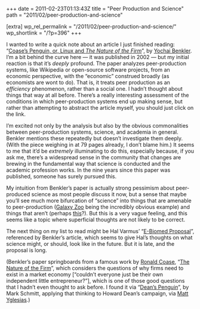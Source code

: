 +++
date = 2011-02-23T01:13:43Z
title = "Peer Production and Science"
path = "2011/02/peer-production-and-science"

[extra]
wp_rel_permalink = "/2011/02/peer-production-and-science/"
wp_shortlink = "/?p=396"
+++

I wanted to write a quick note about an article I just finished reading:
“[Coase’s Penguin, or, Linux and _The Nature of the Firm_](http://www.benkler.org/CoasesPenguin.html)”,
by [Yochai Benkler](http://www.benkler.org/). I’m a bit behind the curve here
— it was published in 2002 — but my initial reaction is that it’s _deeply_
profound. The paper analyzes peer-production systems, like Wikipedia or
open-source software projects, from an economic perspective, with the
“economic” construed broadly (as economists are wont to do). That is, it
treats peer production as an _efficiency_ phenomenon, rather than a social
one. I hadn’t thought about things that way at all before. There’s a really
interesting assessment of the conditions in which peer-production systems end
up making sense, but rather than attempting to abstract the article myself,
you should just click on the link.

I’m excited not only by the analysis but also by the obvious commonalities
between peer-production systems, science, and academia in general. Benkler
mentions these repeatedly but doesn’t investigate them deeply. (With the piece
weighing in at 79 pages already, I don’t blame him.) It seems to me that it’d
be _extremely_ illuminating to do this, especially because, if you ask me,
there’s a widespread sense in the community that changes are brewing in the
fundamental way that science is conducted and the academic profession works.
In the nine years since this paper was published, someone has surely pursued
this.

My intuition from Benkler’s paper is actually strong pessimism about
peer-produced science as most people discuss it now, but a sense that maybe
you’ll see much more bifurcation of “science” into things that are amenable to
peer-production ([Galaxy Zoo](http://www.galaxyzoo.org/) being the incredibly
obvious example) and things that aren’t (perhaps
[this](http://en.wikipedia.org/wiki/Chandrasekhar_mass#History)?). But this is
a very vague feeling, and this seems like a topic where superficial thoughts
are not likely to be correct.

The next thing on my list to read might be Hal Varmus’
“[E-Biomed Proposal](http://www.nih.gov/about/director/pubmedcentral/ebiomedarch.htm)”,
referenced by Benkler’s article, which seems to give Hal’s thoughts on what
science might, or should, look like in the future. But it is late, and the
proposal is long.

(Benkler’s paper springboards from a famous work by
[Ronald Coase](http://en.wikipedia.org/wiki/Ronald_Coase),
“[The Nature of the Firm](http://www.jstor.org/stable/2626876)”, which
considers the questions of why firms need to exist in a market economy
[“couldn’t everyone just be their own independent little entrepreneur?”],
which is one of those good questions that I hadn’t even thought to ask before.
I found it via
“[Dean’s Penguin](http://markschmitt.typepad.com/decembrist/2003/12/deans_pengun_or.html)”,
by Mark Schmitt, applying that thinking to Howard Dean’s campaign, via
[Matt Yglesias](http://yglesias.thinkprogress.org/2011/02/the-chapter-ten-problem/).)
